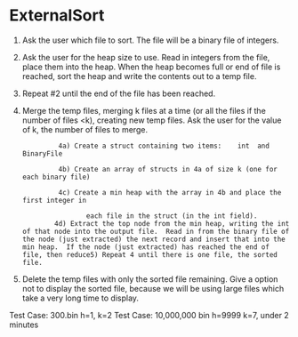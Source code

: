 # ExternalSort

1) Ask the user which file to sort.   The file will be a binary file of integers.

2)  Ask the user for the heap size to use.   Read in integers from the file, place them into the heap. When the heap becomes full or end of file is reached, sort the heap and write the contents out to a temp file.

3) Repeat #2 until the end of the file has been reached.

4) Merge the temp files, merging k files at a time (or all the files if the number of files <k), creating new temp files.   Ask the user for the value of k, the number of files to merge.

                4a) Create a struct containing two items:    int  and BinaryFile

                4b) Create an array of structs in 4a of size k (one for each binary file)

                4c) Create a min heap with the array in 4b and place the first integer in

                       each file in the struct (in the int field).
               4d) Extract the top node from the min heap, writing the int of that node into the output file.  Read in from the binary file of the node (just extracted) the next record and insert that into the min heap.  If the node (just extracted) has reached the end of file, then reduce5) Repeat 4 until there is one file, the sorted file. 

6) Delete the temp files with only the sorted file remaining.  Give a option not to display the sorted file, because we will be using large files which take a very long time to display.


Test Case: 300.bin h=1, k=2
Test Case: 10,000,000 bin h=9999 k=7, under 2 minutes
